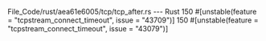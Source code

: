 File_Code/rust/aea61e6005/tcp/tcp_after.rs --- Rust
150     #[unstable(feature = "tcpstream_connect_timeout", issue = "43709")]                                                                                  150     #[unstable(feature = "tcpstream_connect_timeout", issue = "43079")]

